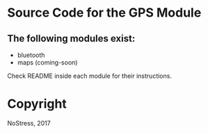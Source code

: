 # Source Code for the GPS Module

## The following modules exist:
* bluetooth
* maps (coming-soon)

Check README inside each module for their instructions.



# Copyright
NoStress, 2017
